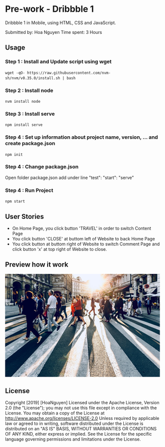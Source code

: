 # Pre-work - Dribbble 1
Dribbble 1 in Mobile, using HTML, CSS and JavaScript.

Submitted by: Hoa Nguyen
Time spent: 3 Hours

## Usage
### Step 1 : Install and Update script using wget
`wget -qO- https://raw.githubusercontent.com/nvm-sh/nvm/v0.35.0/install.sh | bash`


### Step 2 : Install node
`nvm install node`


### Step 3 : Install serve
`npm install serve`

### Step 4 : Set up information about project name, version, ... and create package.json
`npm init`

### Step 4 : Change package.json
Open folder package.json add under line "test":
"start": "serve"


### Step 4 : Run Project
`npm start` 


## User Stories

+ On Home Page, you click button 'TRAVEL' in order to switch Content Page
+ You click button 'CLOSE' at buttom left of Website to back Home Page
+ You click button at buttom right of Website to switch Comment Page and click button 'x' at top right of Website to close.

## Preview how it work

![Dribbble 1!](https://github.com/hoanguyen1203/Dribbble-1/blob/master/images/header.jpeg)


## License

Copyright [2019] [HoaNguyen]
Licensed under the Apache License, Version 2.0 (the "License");
you may not use this file except in compliance with the License.
You may obtain a copy of the License at
   http://www.apache.org/licenses/LICENSE-2.0
Unless required by applicable law or agreed to in writing, software
distributed under the License is distributed on an "AS IS" BASIS,
WITHOUT WARRANTIES OR CONDITIONS OF ANY KIND, either express or implied.
See the License for the specific language governing permissions and
limitations under the License.